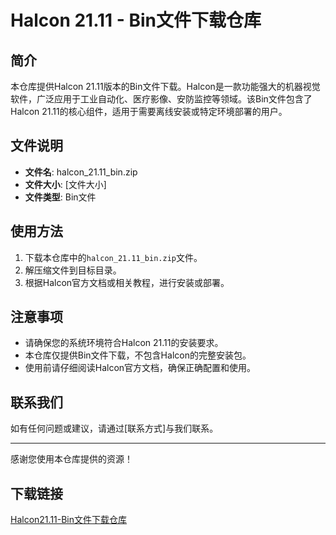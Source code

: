 # Halcon 21.11 - Bin文件下载仓库

## 简介
本仓库提供Halcon 21.11版本的Bin文件下载。Halcon是一款功能强大的机器视觉软件，广泛应用于工业自动化、医疗影像、安防监控等领域。该Bin文件包含了Halcon 21.11的核心组件，适用于需要离线安装或特定环境部署的用户。

## 文件说明
- **文件名**: halcon_21.11_bin.zip
- **文件大小**: [文件大小]
- **文件类型**: Bin文件

## 使用方法
1. 下载本仓库中的`halcon_21.11_bin.zip`文件。
2. 解压缩文件到目标目录。
3. 根据Halcon官方文档或相关教程，进行安装或部署。

## 注意事项
- 请确保您的系统环境符合Halcon 21.11的安装要求。
- 本仓库仅提供Bin文件下载，不包含Halcon的完整安装包。
- 使用前请仔细阅读Halcon官方文档，确保正确配置和使用。

## 联系我们
如有任何问题或建议，请通过[联系方式]与我们联系。

---
感谢您使用本仓库提供的资源！

## 下载链接

[Halcon21.11-Bin文件下载仓库](https://pan.quark.cn/s/ca5bb0283906)